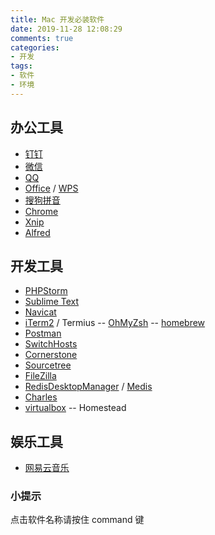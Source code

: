 ```yaml
---
title: Mac 开发必装软件 
date: 2019-11-28 12:08:29
comments: true
categories:
- 开发
tags:
- 软件
- 环境
---
```


##  办公工具

- [钉钉](https://www.dingtalk.com)
- [微信](https://weixin.qq.com)
- [QQ](https://im.qq.com)
- [Office](https://www.office.com) / [WPS](https://www.wps.cn)
- [搜狗拼音](https://pinyin.sogou.com/mac)
- [Chrome](https://www.google.cn/intl/zh-CN/chrome)
- [Xnip](https://zh.xnipapp.com)
- [Alfred](https://www.alfredapp.com)


## 开发工具

- [PHPStorm](https://www.jetbrains.com/phpstorm)
- [Sublime Text](http://www.sublimetext.com)
- [Navicat](https://www.navicat.com.cn)
- [iTerm2](https://www.iterm2.com) / Termius
  -- [OhMyZsh](https://ohmyz.sh)
  -- [homebrew](https://brew.sh)
- [Postman](https://www.getpostman.com)
- [SwitchHosts](https://github.com/oldj/SwitchHosts)
- [Cornerstone](https://cornerstone.assembla.com)
- [Sourcetree](https://www.sourcetreeapp.com)
- [FileZilla](https://filezilla-project.org)
- [RedisDesktopManager](https://github.com/uglide/RedisDesktopManager) / [Medis](https://github.com/luin/medis)
- [Charles](https://www.charlesproxy.com)
- [virtualbox](https://www.virtualbox.org/)
  -- Homestead

## 娱乐工具
- [网易云音乐](https://music.163.com)


### 小提示
点击软件名称请按住 command 键